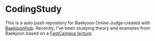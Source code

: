 # CodingStudy
This is a auto push repository for Baekjoon Online Judge created with [BaekjoonHub](https://github.com/BaekjoonHub/BaekjoonHub).
Recently, I've been studying theory and examples from Baekjoon based on a [FastCampus lecture](https://fastcampus.co.kr/dev_online_pythoncote)

